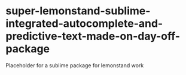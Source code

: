 super-lemonstand-sublime-integrated-autocomplete-and-predictive-text-made-on-day-off-package
============================================================================================

Placeholder for a sublime package for lemonstand work